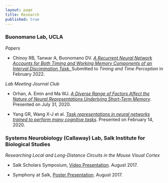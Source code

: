 ```yaml
---
layout: page
title: Research
published: true
---
```

### Buonomano Lab, UCLA
_Papers_
- Chinoy RB, Tanwar A, Buonomano DV. [ _A Recurrent Neural Network Accounts for Both Timing and Working Memory Components of an Interval Discimination Task._ ](rehanbchinoy.github.io/Chinoy_IntervalTiming.pdf) Submitted to _Timing and Time Perception_ in February 2022.

_Lab Meeting Journal Club_

- Orhan, A. Emin and Ma WJ. [_A Diverse Range of Factors Affect the Nature of Neural Representations Underlying Short-Term Memory_](rehanbchinoy.github.io/Orhan_Ma_Sequentiality_STM.pdf). Presented on July 31, 2020.

- Yang GR, Wang X-J et al. [_Task representations in neural networks trained to perform many cognitive tasks_](rehanbchinoy.github.io/Yang_Wang_Task_Representations.pdf). Presented on February 14, 2020.


### Systems Neurobiology (Callaway) Lab, Salk Institute for Biological Studies


_Researching Local and Long-Distance Circuits in the Mouse Visual Cortex_ 

- Salk Scholars Symposium, [Video Presentation](https://www.youtube.com/watch?v=e9wlPSK0rc8). August 2017.
    
- Symphony at Salk, [Poster Presentation](rehanbchinoy.github.io/salkposter.pdf). August 2017.
